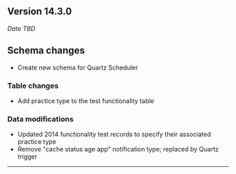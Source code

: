 
## Version 14.3.0
_Date TBD_

## Schema changes
* Create new schema for Quartz Scheduler

### Table changes
* Add practice type to the test functionality table

### Data modifications
* Updated 2014 functionality test records to specify their associated practice type
* Remove "cache status age app" notification type; replaced by Quartz trigger

---
